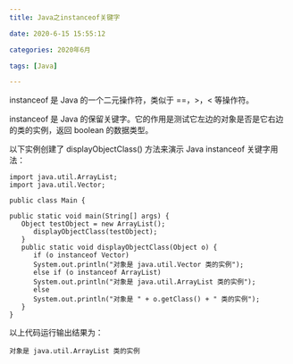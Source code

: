 ```yaml
---
title: Java之instanceof关键字

date: 2020-6-15 15:55:12

categories: 2020年6月

tags: [Java]

---
```


instanceof 是 Java 的一个二元操作符，类似于 ==，>，< 等操作符。

instanceof 是 Java 的保留关键字。它的作用是测试它左边的对象是否是它右边的类的实例，返回 boolean 的数据类型。

<!-- more -->


以下实例创建了 displayObjectClass() 方法来演示 Java instanceof 关键字用法：

```
import java.util.ArrayList;
import java.util.Vector;
 
public class Main {
 
public static void main(String[] args) {
   Object testObject = new ArrayList();
      displayObjectClass(testObject);
   }
   public static void displayObjectClass(Object o) {
      if (o instanceof Vector)
      System.out.println("对象是 java.util.Vector 类的实例");
      else if (o instanceof ArrayList)
      System.out.println("对象是 java.util.ArrayList 类的实例");
      else
      System.out.println("对象是 " + o.getClass() + " 类的实例");
   }
}
```

以上代码运行输出结果为：

    对象是 java.util.ArrayList 类的实例


[^1]:https://www.runoob.com/java/method-instanceof.html